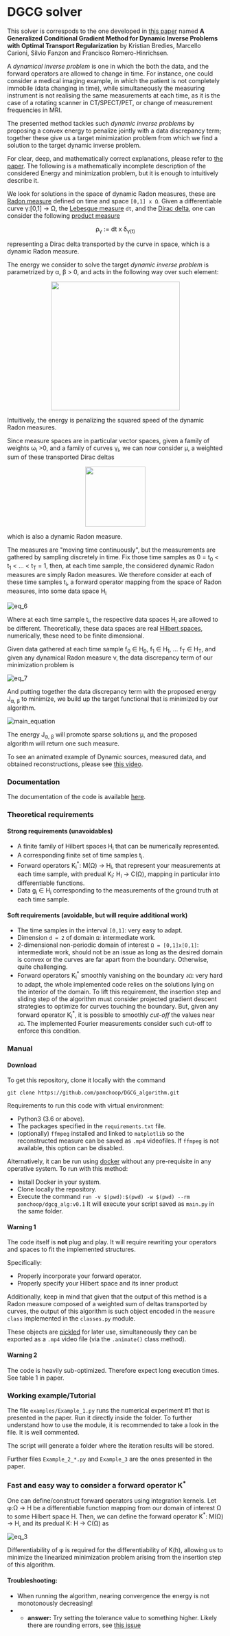 # DGCG solver

This solver is correspods to the one developed in
[this paper](https://arxiv.org/abs/2012.11706) named
**A Generalized Conditional Gradient Method for Dynamic Inverse Problems with 
Optimal Transport Regularization** by Kristian Bredies, Marcello Carioni, 
Silvio Fanzon and Francisco Romero-Hinrichsen.

A *dynamical inverse problem* is one in which the both the data, and the
forward operators are allowed to change in time.  For instance, one could
consider a medical imaging example, in which the patient is not completely
immobile (data changing in time), while simultaneously the measuring instrument
is not realising the same measurements at each time, as it is the case of a
rotating scanner in CT/SPECT/PET, or change of measurement frequencies in MRI.

The presented method tackles such *dynamic inverse problems* by 
proposing a convex energy to penalize jointly with a data discrepancy term; 
together these give us a target minimization problem from which we find a 
solution to the target dynamic inverse problem.

For clear, deep, and mathematically correct explanations, please refer to 
[the paper](https://arxiv.org/abs/2012.11706). The following is a mathematically
incomplete description of the considered Energy and minimization problem, but 
it is enough to intuitively describe it.

We look for solutions in the space of dynamic Radon measures, these are
[Radon measure](https://en.wikipedia.org/wiki/Radon_measure) defined on 
time and space `[0,1] x Ω`. Given a differentiable curve γ:[0,1] -> Ω, the 
[Lebesgue measure](https://en.wikipedia.org/wiki/Lebesgue_measure) `dt`, and the 
[Dirac delta](https://en.wikipedia.org/wiki/Dirac_delta_function#As_a_measure),
one can consider the following [product measure](https://en.wikipedia.org/wiki/Product_measure) 

<p align="center">
ρ<sub>γ</sub> := dt x δ<sub>γ(t)</sub>
</p>
representing a Dirac delta transported by the curve in space, which is a
dynamic Radon measure.

The energy we consider to solve the target *dynamic inverse problem* is
parametrized by α, β > 0, and acts
in the following way over such element:
<p align="center">
<img src="https://github.com/panchoop/DGCG_algorithm/blob/assets/tex/eq_4.gif" width="300">
</p>
Intuitively, the energy is penalizing the squared speed of the dynamic Radon
measures.

Since measure spaces are in particular vector spaces, given a family of weights
ω<sub>i</sub> >0,  and a family of curves γ<sub>i</sub>, we can now consider μ, 
a weighted sum of these transported Dirac deltas
<p align="center">
<img src="https://github.com/panchoop/DGCG_algorithm/blob/assets/tex/eq_5.gif" width="140">
</p>
which is also a dynamic Radon measure.

The measures are "moving time continuously", but the measurements are gathered
by sampling discretely in time. Fix those time samples as 0 = t<sub>0</sub> < 
t<sub>1</sub> < ... < t<sub>T</sub> = 1, then, at each time sample, the
considered dynamic Radon measures are simply Radon measures. We therefore 
consider at each of these time samples t<sub>i</sub>, a forward operator
mapping from the space of Radon measures, into some data space H<sub>i</sub>

![eq_6](https://github.com/panchoop/DGCG_algorithm/blob/assets/tex/eq_6.gif)

Where at each time sample t<sub>i</sub>, the respective data spaces
H<sub>i</sub> are allowed to be different. Theoretically, these data spaces
are real [Hilbert spaces](https://en.wikipedia.org/wiki/Hilbert_space), numerically,
these need to be finite dimensional.

Given data gathered at each time sample f<sub>0</sub> ∈ H<sub>0</sub>,
f<sub>1</sub> ∈ H<sub>1</sub>, ...  f<sub>T</sub> ∈ H<sub>T</sub>, and given
any dynamical Radon measure ν, the data discrepancy term of our minimization
problem is

![eq_7](https://github.com/panchoop/DGCG_algorithm/blob/assets/tex/eq_7.gif)

And putting together the data discrepancy term with the proposed 
energy J<sub>α, β</sub> to minimize, we build up the target 
functional that is minimized by our algorithm.

![main_equation](https://github.com/panchoop/DGCG_algorithm/blob/assets/tex/eq_1.gif)
                                                                                                            
The energy J<sub>α, β</sub> will promote sparse solutions μ, and the proposed
algorithm will return one such measure.

To see an animated example of Dynamic sources, measured data, and obtained reconstructions,
please see [this video](https://www.youtube.com/watch?v=daKkJZH3WD4).

### Documentation

The documentation of the code is available 
[here](https://dgcg-algorithm.readthedocs.io/en/latest/).

### Theoretical requirements

#### Strong requirements (unavoidables)

- A finite family of Hilbert spaces H<sub>i</sub> that can be numerically represented.
- A corresponding finite set of time samples t<sub>i</sub>.
- Forward operators K<sub>i</sub><sup>\*</sup>: M(Ω) -> H<sub>i</sub>, 
 that represent your measurements at each time sample,
with predual K<sub>i</sub>: H<sub>i</sub> -> C(Ω), 
mapping in particular into differentiable functions.
- Data g<sub>i</sub> ∈ H<sub>i</sub> corresponding to the
  measurements of the ground truth at each time sample.

#### Soft requirements (avoidable, but will require additional work)

- The time samples in the interval `[0,1]`: very easy to adapt.
- Dimension `d = 2` of domain `Ω`: intermediate work.
- 2-dimensional non-periodic domain of interest `Ω = [0,1]x[0,1]`: 
intermediate work, should not be an issue as long as the desired domain is convex
or the curves are far apart from the boundary. Otherwise, quite challenging.
- Forward operators K<sub>i</sub><sup>\*</sup> smoothly vanishing on the
  boundary `∂Ω`: very hard to adapt, the whole implemented code relies on the
solutions lying on the interior of the domain. To lift this requirement, the
insertion step and sliding step of the algorithm must consider projected
gradient descent strategies to optimize for curves touching the boundary. 
But, given any forward operator K<sub>i</sub><sup>\*</sup>, it is possible to
smoothly *cut-off* the values near `∂Ω`. The implemented Fourier measurements
consider such cut-off to enforce this condition.

### Manual

#### Download

To get this repository, clone it locally with the command

``` 
git clone https://github.com/panchoop/DGCG_algorithm.git
```

Requirements to run this code with virtual environment:
- Python3 (3.6 or above).
- The packages specified in the `requirements.txt` file.
- (optionally) `ffmpeg` installed and linked to `matplotlib` so the reconstructed
measure can be saved as `.mp4` videofiles. If `ffmpeg` is not available, 
this option can be disabled.

Alternatively, it can be run using [docker](https://www.docker.com/) without
any pre-requisite in any operative system. To run with this method:
- Install Docker in your system.
- Clone locally the repository.
- Execute the command `run -v $(pwd):$(pwd) -w $(pwd) --rm panchoop/dgcg_alg:v0.1`
It will execute your script saved as `main.py` in the same folder.

#### Warning 1

The code itself is **not** plug and play. It will require rewriting your 
operators and spaces to fit the implemented structures. 

Specifically:
- Properly incorporate your forward operator.
- Properly specify your Hilbert space and its inner product

Additionally, keep in mind that given that the output of this method is a Radon
measure composed of a weighted sum of deltas transported by curves, the output
of this algorithm is such object encoded in the `measure class` implemented in
the `classes.py` module. 

These objects are [pickled](https://docs.python.org/3/library/pickle.html)
 for later use, simultaneously they can be
exported as a `.mp4` video file (via the `.animate()` class method).

#### Warning 2
The code is heavily sub-optimized. Therefore expect long execution times.
See table 1 in paper.

### Working example/Tutorial

The file `examples/Example_1.py` runs the numerical experiment #1 that is presented
in the paper. Run it directly inside the folder. To further understand 
how to use the module, it is recommended to take a look in the file. 
It is well commented.

The script will generate a folder where the iteration results will be stored. 

Further files `Example_2_*.py` and `Example_3` are the ones presented in the
paper.

### Fast and easy way to consider a forward operator K<sup>\*</sup>

One can define/construct forward operators using integration kernels.
Let φ:Ω -> H be a differentiable function mapping from our domain of interest
Ω to some Hilbert space H. Then, we can define the forward operator 
K<sup>\*</sup>: M(Ω) -> H, and its predual K: H -> C(Ω) as

![eq_3](https://github.com/panchoop/DGCG_algorithm/blob/assets/tex/eq_3.gif)

Differentiability of φ is required for the differentiability of K(h),
allowing us to minimize the linearized minimization problem arising from
the insertion step of this algorithm.

#### Troubleshooting:
- When running the algorithm, nearing convergence the energy is not
  monotonously decreasing! 
- - **answer:** Try setting the tolerance value to something higher. Likely
    there are rounding errors, see [this
issue](https://github.com/panchoop/DGCG_algorithm/issues/13#issue-774344239)


